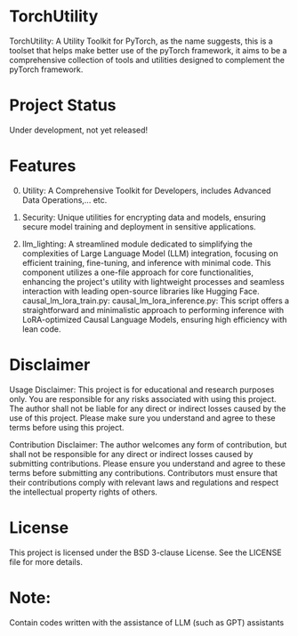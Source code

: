 # TorchUtility
TorchUtility: A Utility Toolkit for PyTorch,
as the name suggests, this is a toolset that helps make better use of the pyTorch framework,
it aims to be a comprehensive collection of tools and utilities designed to complement the pyTorch framework.


# Project Status
Under development, not yet released!

# Features

0. Utility: A Comprehensive Toolkit for Developers,  includes Advanced Data Operations,... etc.

1. Security: Unique utilities for encrypting data and models, ensuring secure model training and deployment in sensitive applications.

2. llm_lighting: A streamlined module dedicated to simplifying the complexities of Large Language Model (LLM) integration, focusing on efficient training, fine-tuning, and inference with minimal code. 
    This component utilizes a one-file approach for core functionalities, enhancing the project's utility with lightweight processes and seamless interaction with leading open-source libraries like Hugging Face.
    causal_lm_lora_train.py: 
    causal_lm_lora_inference.py: This script offers a straightforward and minimalistic approach to performing inference with LoRA-optimized Causal Language Models, ensuring high efficiency with lean code.



# Disclaimer
Usage Disclaimer: This project is for educational and research purposes only. You are responsible for any risks associated with using this project. The author shall not be liable for any direct or indirect losses caused by the use of this project. Please make sure you understand and agree to these terms before using this project.

Contribution Disclaimer: The author welcomes any form of contribution, but shall not be responsible for any direct or indirect losses caused by submitting contributions. Please ensure you understand and agree to these terms before submitting any contributions. Contributors must ensure that their contributions comply with relevant laws and regulations and respect the intellectual property rights of others.

# License
This project is licensed under the BSD 3-clause License. See the LICENSE file for more details.

# Note: 
Contain codes written with the assistance of LLM (such as GPT) assistants
